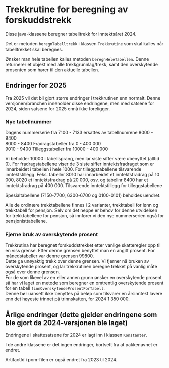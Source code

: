 # Trekkrutine for beregning av forskuddstrekk

Disse java-klassene beregner tabelltrekk for inntektsåret 2024.

Det er metoden `beregnTabelltrekk` i klassen `Trekkrutine` som skal kalles når tabelltrekket skal beregnes.

Ønsker man hele tabellen kalles metoden `beregnHeleTabellen`. Denne returnerer et objekt med alle trekkgrunnlag/trekk, samt den overskytende prosenten som hører til den aktuelle tabellen.

## Endringer for 2025
Fra 2025 vil det bli gjort større endringer i trekkrutinen enn normalt.
Denne versjonen/branchen inneholder disse endringene, men med satsene for 2024, siden satsene for 2025 ennå ikke foreligger.

### Nye tabellnummer
Dagens nummerserie fra 7100 - 7133 ersattes av tabellnumrene 8000 - 9400  
8000 - 8400 Fradragstabeller fra 0 - 400 000  
9010 - 9400 Tilleggstabeller fra 10000 - 400 000

Vi beholder 10000 i tabellsprang, men lar siste siffer være ubenyttet (alltid 0).
For fradragstabellene viser de 3 siste siffer inntektsfradraget som er innarbeidet i tabellen i hele 1000.
For tilleggstabellene tilsvarende inntektstillegg.
Feks. tabellnr 8010 har innarbeidet et inntektsfradrag på 10 000, 8020 et inntektsfradrag på 20 000, osv. og tabellnr 8400 har et inntektsfradrag på 400 000.
Tilsvarende inntektstillegg for tilleggstabellene

Spesialtabellene (7150-7700, 6300-6700 og 0100-0101) beholdes uendret.

Alle de ordinære trekktabellene finnes i 2 varianter, trekktabell for lønn og trekktabell for pensjon.
Selv om det neppe er behov for denne utvidelsen for trekktabellene for pensjon, så innfører vi den nye nummerserien også for pensjonisttabellene.

### Fjerne bruk av overskytende prosent
Trekkrutina har beregnet forskuddstrekket etter vanlige skatteregler opp til en viss grense. Etter denne grensen benyttet man en angitt prosent. For månedstabeller var denne grensen 99800.  
Dette ga unøyaktig trekk over denne grensen. Vi fjerner nå bruken av overskytende prosent, og lar trekkrutinen beregne trekket på vanlig måte også over denne grensen.  
For de som likevel av en eller annen grunn ønsker en overskytende prosent så har vi laget en metode som beregner en omtrentlig overskytende prosent for en tabell `finnOverskytendeProsentForTabell`.  
Denne bør uansett ikke benyttes på beløp som tilsvarer en årsinntekt lavere enn det høyeste trinnet på trinnskatten, for 2024 1 350 000.

## Årlige endringer (dette gjelder endringene som ble gjort da 2024-versjonen ble laget)
Endringene i skattesatsene for 2024 er lagt inn i klassen `Konstanter`.

I de andre klassene er det ingen endringer, bortsett fra at pakkenavnet er endret.

ArtifactId i pom-filen er også endret fra 2023 til 2024.

